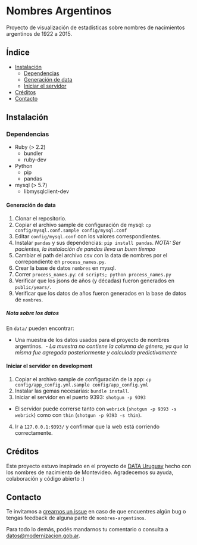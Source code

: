 # Nombres Argentinos

Proyecto de visualización de estadísticas sobre nombres de nacimientos argentinos de 1922 a 2015.

<!-- NO MODIFICAR NI INDICE NI TITULOS -->
## Índice

* [Instalación](#instalación)
	* [Dependencias](#dependencias)
	* [Generación de data](#generación-de-data)
    * [Iniciar el servidor](#iniciar-el-servidor-en-development)
* [Créditos](#créditos)
* [Contacto](#contacto)

## Instalación

### Dependencias

* Ruby (> 2.2)
  * bundler
  * ruby-dev
* Python
  * pip
  * pandas
* mysql (> 5.7)
  * libmysqlclient-dev

#### Generación de data

1. Clonar el repositorio.
2. Copiar el archivo sample de configuración de mysql: `cp config/mysql.conf.sample config/mysql.conf`
3. Editar `config/mysql.conf` con los valores correspondientes.
4. Instalar `pandas` y sus dependencias: `pip install pandas`. _NOTA: Ser pacientes, la instalación de pandas lleva un buen tiempo_
5. Cambiar el path del archivo csv con la data de nombres por el correpondiente en `process_names.py`.
6. Crear la base de datos `nombres` en mysql.
7. Correr `process_names.py`: `cd scripts; python process_names.py`
8. Verificar que los jsons de años (y décadas) fueron generados en `public/years/`.
9. Verificar que los datos de años fueron generados en la base de datos de `nombres`.

##### Nota sobre los datos

En `data/` pueden encontrar:
- Una muestra de los datos usados para el proyecto de nombres argentinos.
  - _La muestra no contiene la columna de género, ya que la misma fue agregada posteriormente y calculada predictivamente_

#### Iniciar el servidor en development

1. Copiar el archivo sample de configuración de la app: `cp config/app_config.yml.sample config/app_config.yml`
2. Instalar las gemas necesarias: `bundle install`.
3. Iniciar el servidor en el puerto 9393: `shotgun -p 9393`
  - El servidor puede correrse tanto con `webrick` (`shotgun -p 9393 -s webrick`) como con `thin` (`shotgun -p 9393 -s thin`). 
4. Ir a `127.0.0.1:9393/` y confirmar que la web está corriendo correctamente.

## Créditos

Este proyecto estuvo inspirado en el proyecto de [DATA Uruguay](http://data.180.com.uy/) hecho con los nombres de nacimiento de Montevideo. Agradecemos su ayuda, colaboración y código abierto :)

## Contacto

Te invitamos a [crearnos un issue](https://github.com/datosgobar/nombres-argentinos/issues/new) en caso de que encuentres algún bug o tengas feedback de alguna parte de `nombres-argentinos`.

Para todo lo demás, podés mandarnos tu comentario o consulta a [datos@modernizacion.gob.ar](mailto:datos@modernizacion.gob.ar).
